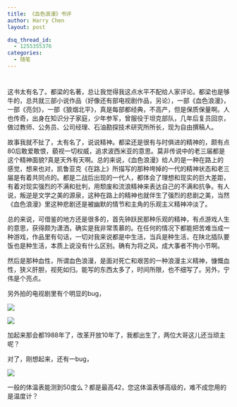 ```yaml
---
title: 《血色浪漫》书评
author: Harry Chen
layout: post

dsq_thread_id:
  - 1255355376
categories:
  - 随笔
---
```

# 

这书太有名了。都梁的名著，总让我觉得我这点水平不配给人家评论。都梁也是够牛的，总共就三部小说作品（好像还有部电视剧作品，另论），一部《血色浪漫》，一部《亮剑》，一部《狼烟北平》，真是每部都经典，不高产，但是保质保量啊。人也传奇，出身在知识分子家庭，少年参军，曾服役于坦克部队，几年后复员回京，做过教师、公务员、公司经理、石油勘探技术研究所所长，现为自由撰稿人。

故事我就不扯了，太有名了，说说精神。都梁还是很有与时俱进的精神的，颇有点80后敢爱敢恨，藐视一切权威，追求波西米亚的意思。莫非传说中的老三届都是这个精神面貌?真是天外有天啊。总的来说，《血色浪漫》给人的是一种在路上的感觉，想来也对，凯鲁亚克《在路上》所描写的那种垮掉的一代的精神状态和老三届是有着共同点的。都是二战后出现的一代人，都体会了理想和现实的巨大差距，有着对现实强烈的不满和批判，用颓废和流浪精神来表达自己的不满和抗争。有人说，叛逆是文学之美的源泉，这种在路上的精神也就伴生了强烈的悲剧之美，当然《血色浪漫》里这种悲剧还是被幽默的情节和主角的乐观主义精神冲淡了。

总的来说，可借鉴的地方还是很多的，首先钟跃民那种乐观的精神，有点游戏人生的意思，获得颇为潇洒，确实是我非常羡慕的。在任何的情况下都能把苦难当成一种游戏，作品里有句话，一切对我来说都是中生活，当兵是种生活，在陕北插队要饭也是种生活，本质上说没有什么区别。确有为将之风，成大事者不拘小节啊。

然后是那种血性，所谓血色浪漫，是面对死亡和艰苦的一种浪漫主义精神，慷慨血性，狭义肝胆，视死如归。能写的东西太多了，时间所限，也不细写了。另外，宁伟是个亮点。

另外拍的电视剧里有个明显的bug，

![][1]

![][2]

加起来那会都1988年了，改革开放10年了，我都出生了，两位大哥这儿还当顽主呢？

对了，刚想起来，还有一bug，

![][3]

一般的体温表能测到50度么？都是最高42，您这体温表够高级的，难不成您用的是温度计？

   [1]: http://1861.img.pp.sohu.com.cn/images/blog/2009/9/1/22/2/12423f17da8g215.jpg
   [2]: http://1811.img.pp.sohu.com.cn/images/blog/2009/9/1/22/2/1242400f05cg214.jpg
   [3]: http://1841.img.pp.sohu.com.cn/images/blog/2009/9/2/21/27/124290f5f49g215.jpg
